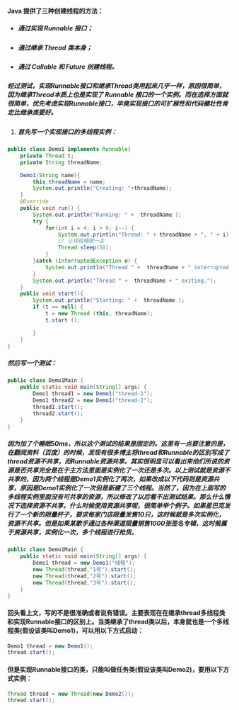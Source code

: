 #### Java 提供了三种创建线程的方法：
* ##### 通过实现 Runnable 接口；
* ##### 通过继承 Thread 类本身；
* ##### 通过 Callable 和 Future 创建线程。
##### 经过测试，实现Runnable接口和继承Thread类用起来几乎一样，原因很简单，因为继承Thread本质上也是实现了 Runnable 接口的一个实例。而在选择方面就很简单，优先考虑实现Runnable接口，毕竟实现接口的可扩展性和代码健壮性肯定比继承类要好。

1. ##### 首先写一个实现接口的多线程实例：
```java
public class Demo1 implements Runnable{
    private Thread t;
    private String threadName;

    Demo1(String name){
        this.threadName = name;
        System.out.println("Creating: "+threadName);
    }
    @Override
    public void run() {
        System.out.println("Running: " +  threadName );
        try {
            for(int i = 4; i > 0; i--) {
                System.out.println("Thread: " + threadName + ", " + i);
                // 让线程睡眠一会
                Thread.sleep(50);
            }
        }catch (InterruptedException e) {
            System.out.println("Thread " +  threadName + " interrupted.");
        }
        System.out.println("Thread " +  threadName + " exiting.");
    }
    public void start(){
        System.out.println("Starting: " +  threadName );
        if (t == null) {
            t = new Thread (this, threadName);
            t.start ();

        }
    }
}
```
##### 然后写一个测试：
```java
public class Demo1Main {
    public static void main(String[] args) {
        Demo1 thread1 = new Demo1("thread-1");
        Demo1 thread2 = new Demo1("thread-2");
        thread1.start();
        thread2.start();
    }
}
```
##### 因为加了个睡眠50ms，所以这个测试的结果是固定的。这里有一点要注意的是，在翻阅资料（百度）的时候，发现有很多博主将thread和Runnable的区别写成了thread资源不共享，而Runnable资源共享。其实很明显可以看出来他们所说的资源是否共享完全是在于主方法里面是实例化了一次还是多次。以上测试就是资源不共享的，因为两个线程是Demo1实例化了两次，如果改成以下代码则是资源共享，原因是Demo1实例化了一次但是新建了三个线程。当然了，因为在上面写的多线程实例里面没有可共享的资源，所以修改了以后看不出测试结果。那么什么情况下选择资源不共享，什么时候使用资源共享呢，很简单举个例子。如果星巴克发行了一个新的限量杯子，要求每家门店限量发售10只，这时候就是多次实例化，资源不共享。但是如果某歌手通过各种渠道限量销售1000张签名专辑，这时候属于资源共享，实例化一次，多个线程进行抢货。

```java
public class Demo1Main {
    public static void main(String[] args) {
        Demo1 thread = new Demo1("线程");
        new Thread(thread,"1号").start();
        new Thread(thread,"2号").start();
        new Thread(thread,"3号").start();
    }
}
```

#### 回头看上文，写的不是很准确或者说有错误。主要表现在在继承thread多线程类和实现Runnable接口的区别上。当类继承了thread类以后，本身就也是一个多线程类(假设该类叫Demo1)，可以用以下方式启动：
```java
Demo1 thread = new Demo1();
thread.start();
```
#### 但是实现Runnable接口的类，只能叫做任务类(假设该类叫Demo2)，要用以下方式实例：
```java
Thread thread = new Thread(new Demo2());
thread.start();
```

